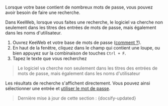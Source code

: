 Lorsque votre base contient de nombreux mots de passe, vous pouvez avoir besoin de faire une recherche.

Dans KeeWeb, lorsque vous faites une recherche, le logiciel va cherche non seulement dans les titres des entrées de mots de passe, mais également dans les noms d'utilisateur.

1. Ouvrez KeeWeb et votre base de mots de passe ([comment ?](tasks/keeweb-opening-database.md)).
2. En haut de la fenêtre, cliquez dans le champ qui contient une loupe, ou bien appuyez sur la combinaison de touches `Ctrl + F`.
3. Tapez le texte que vous recherchez

> Le logiciel va cherche non seulement dans les titres des entrées de mots de passe, mais également dans les noms d'utilisateur

Les résultats de recherche s'affichent directement. Vous pouvez ainsi sélectionner une entrée et [utiliser le mot de passe](tasks/keeweb-use-password.md).

> Dernière mise à jour de cette section : {docsify-updated}
